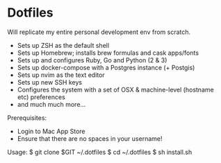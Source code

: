 # Dotfiles

Will replicate my entire personal development env from scratch.

- Sets up ZSH as the default shell
- Sets up Homebrew; installs brew formulas and cask apps/fonts
- Sets up and configures Ruby, Go and Python (2 & 3)
- Sets up docker-compose with a Postgres instance (+ Postgis)
- Sets up nvim as the text editor
- Sets up new SSH keys
- Configures the system with a set of OSX & machine-level (hostname etc) preferences
- and much much more...

Prerequisites:
- Login to Mac App Store
- Ensure that there are no spaces in your username!
 
Usage:
	$ git clone $GIT ~/.dotfiles
	$ cd ~/.dotfiles
	$ sh install.sh
